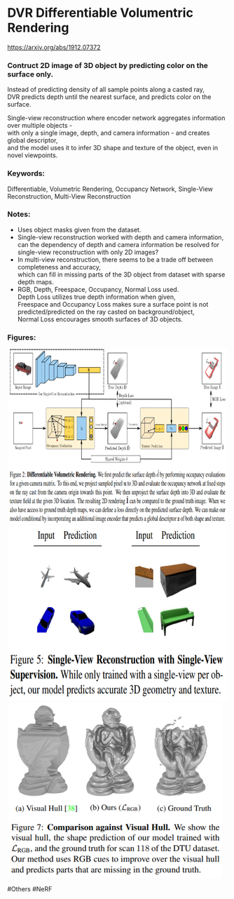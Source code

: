 # DVR Differentiable Volumentric Rendering
https://arxiv.org/abs/1912.07372

### Contruct 2D image of 3D object by predicting color on the surface only.
Instead of predicting density of all sample points along a casted ray,  
DVR predicts depth until the nearest surface, and predicts color on the surface.  
  
Single-view reconstruction where encoder network aggregates information over multiple objects -  
with only a single image, depth, and camera information - and creates global descriptor,  
and the model uses it to infer 3D shape and texture of the object, even in novel viewpoints.

### Keywords:
Differentiable, Volumetric Rendering, Occupancy Network, Single-View Reconstruction, Multi-View Reconstruction

### Notes:
- Uses object masks given from the dataset.
- Single-view reconstruction worked with depth and camera information,   
can the dependency of depth and camera information be resolved for single-view reconstruction with only 2D images?    
- In multi-view reconstruction, there seems to be a trade off between completeness and accuracy,  
which can fill in missing parts of the 3D object from dataset with sparse depth maps.
- RGB, Depth, Freespace, Occupancy, Normal Loss used.  
Depth Loss utilizes true depth information when given,  
Freespace and Occupancy Loss makes sure a surface point is not predicted/predicted on the ray casted on background/object,  
Normal Loss encourages smooth surfaces of 3D objects.


### Figures:
<p float="left">
  <img src="https://github.com/laphisboy/ml-papers/blob/main/figures/DVS_fig2.PNG" height="400">
  <img src="https://github.com/laphisboy/ml-papers/blob/main/figures/DVS_fig5.PNG" height="400">
  <img src="https://github.com/laphisboy/ml-papers/blob/main/figures/DVS_fig7.PNG" height="400">
</p>

#Others #NeRF
